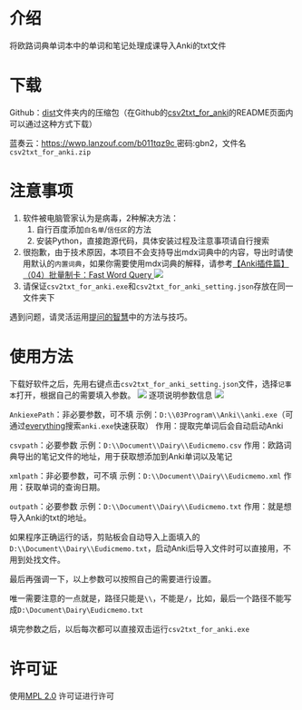 # 介绍

将欧路词典单词本中的单词和笔记处理成课导入Anki的txt文件

# 下载

Github：[dist](dist)文件夹内的压缩包（在Github的[csv2txt_for_anki](https://github.com/NoHeartPen/AwesomeJapaneseDictionary/tree/master/tools/get_note_from_eudic/csv2txt_for_anki)的README页面内可以通过这种方式下载）

蓝奏云：[https://wwp.lanzouf.com/b011tqz9c  ](https://wwp.lanzouf.com/b011tqz9c )密码:gbn2，文件名`csv2txt_for_anki.zip`

# 注意事项

1. 软件被电脑管家认为是病毒，2种解决方法：
	1. 自行百度添加`白名单`/`信任区`的方法
	2. 安装Python，直接跑源代码，具体安装过程及注意事项请自行搜索
2. 很抱歉，由于技术原因，本项目不会支持导出mdx词典中的内容，导出时请使用默认的`内置词典`，如果你需要使用mdx词典的解释，请参考[【Anki插件篇】（04）批量制卡：Fast Word Query ]( https://zhuanlan.zhihu.com/p/81645669)
	![](https://markdoen-1304943362.cos.ap-nanjing.myqcloud.com//Pasted_image_20220715170152.png)
3. 请保证`csv2txt_for_anki.exe`和`csv2txt_for_anki_setting.json`存放在同一文件夹下

遇到问题，请灵活运用[提问的智慧](https://github.com/ryanhanwu/How-To-Ask-Questions-The-Smart-Way)中的方法与技巧。

# 使用方法

下载好软件之后，先用右键点击`csv2txt_for_anki_setting.json`文件，选择`记事本`打开，根据自己的需要填入参数。
![](https://markdoen-1304943362.cos.ap-nanjing.myqcloud.com//Pasted_image_20220715162933.png)
逐项说明参数信息
![](https://markdoen-1304943362.cos.ap-nanjing.myqcloud.com//Pasted_image_20220715163122.png)

`AnkiexePath`：非必要参数，可不填
示例：`D:\\03Program\\Anki\\anki.exe`（可通过[everything](https://www.voidtools.com/zh-cn/)搜索`anki.exe`快速获取）
作用：提取完单词后会自动启动Anki

`csvpath`：必要参数
示例：`D:\\Document\\Dairy\\Eudicmemo.csv`
作用：欧路词典导出的笔记文件的地址，用于获取想添加到Anki单词以及笔记

`xmlpath`：非必要参数，可不填
示例：`D:\\Document\\Dairy\\Eudicmemo.xml`
作用：获取单词的查询日期。

`outpath`：必要参数
示例：`D:\\Document\\Dairy\\Eudicmemo.txt`
作用：就是想导入Anki的txt的地址。

如果程序正确运行的话，剪贴板会自动导入上面填入的`D:\\Document\\Dairy\\Eudicmemo.txt`，启动Anki后导入文件时可以直接用，不用到处找文件。

最后再强调一下，以上参数可以按照自己的需要进行设置。

唯一需要注意的一点就是，路径只能是`\\`，不能是`/`，比如，最后一个路径不能写成`D:\Document\Dairy\Eudicmemo.txt`

填完参数之后，以后每次都可以直接双击运行`csv2txt_for_anki.exe`

# 许可证

使用[MPL 2.0](https://www.mozilla.org/en-US/MPL/2.0/) 许可证进行许可
